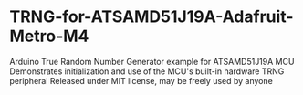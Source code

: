 # TRNG-for-ATSAMD51J19A-Adafruit-Metro-M4
Arduino True Random Number Generator example for ATSAMD51J19A MCU
Demonstrates initialization and use of the MCU's built-in hardware TRNG peripheral
Released under MIT license, may be freely used by anyone
